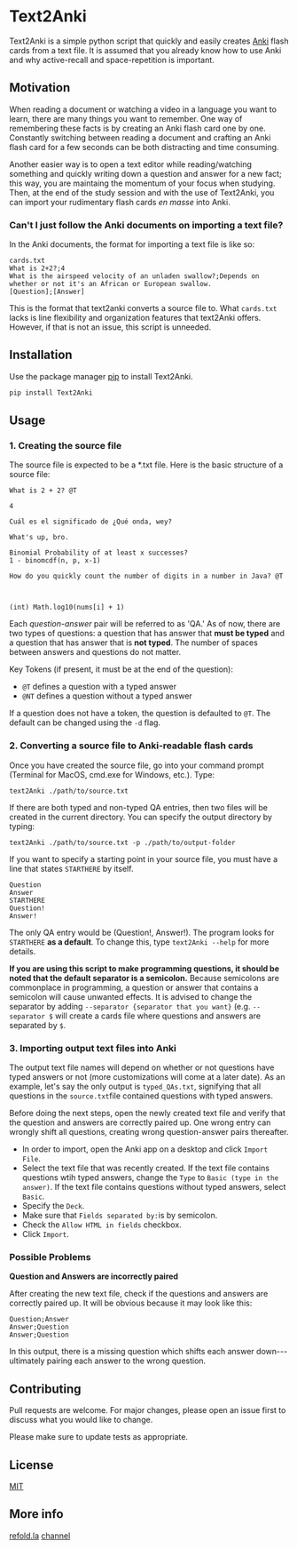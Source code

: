 # Text2Anki

Text2Anki is a simple python script that quickly and easily creates [Anki](https://apps.ankiweb.net/) flash cards from a text file. It is assumed that you already know how to use Anki and why active-recall and space-repetition is important.

## Motivation

When reading a document or watching a video in a language you want to learn, there are many things you want to remember. One way of remembering these facts is by creating an Anki flash card one by one. Constantly switching between reading a document and crafting an Anki flash card for a few seconds can be both distracting and time consuming.

Another easier way is to open a text editor while reading/watching something and quickly writing down a question and answer for a new fact; this way, you are maintaing the momentum of your focus when studying. Then, at the end of the study session and with the use of Text2Anki, you can import your rudimentary flash cards _en masse_ into Anki.

### Can't I just follow the Anki documents on importing a text file?
In the Anki documents, the format for importing a text file is like so:
```
cards.txt
What is 2+2?;4
What is the airspeed velocity of an unladen swallow?;Depends on whether or not it's an African or European swallow.
[Question];[Answer]
```
This is the format that text2anki converts a source file to. What `cards.txt` lacks is line flexibility and organization features that text2Anki offers. However, if that is not an issue, this script is unneeded.

## Installation

Use the package manager [pip](https://pip.pypa.io/en/stable/) to install Text2Anki.

```bash
pip install Text2Anki
```

## Usage

### 1. Creating the source file
The source file is expected to be a *.txt file. Here is the basic structure of a source file:
```
What is 2 + 2? @T

4

Cuál es el significado de ¿Qué onda, wey?

What's up, bro.

Binomial Probability of at least x successes?
1 - binomcdf(n, p, x-1)

How do you quickly count the number of digits in a number in Java? @T



(int) Math.log10(nums[i] + 1)

```

Each _question-answer_ pair will be referred to as 'QA.' As of now, there are two types of questions: a question that has answer that **must be typed** and a question that has answer that is **not typed**. The number of spaces between answers and questions do not matter.

Key Tokens (if present, it must be at the end of the question):
- `@T` defines a question with a typed answer
- `@NT` defines a question without a typed answer

If a question does not have a token, the question is defaulted to `@T`. The default can be changed using the `-d` flag.

### 2. Converting a source file to Anki-readable flash cards
Once you have created the source file, go into your command prompt (Terminal for MacOS, cmd.exe for Windows, etc.). 
Type:
```
text2Anki ./path/to/source.txt
```

If there are both typed and non-typed QA entries, then two files will be created in the current directory. You can specify the output directory by typing:
```
text2Anki ./path/to/source.txt -p ./path/to/output-folder
```
If you want to specify a starting point in your source file, you must have a line that states `STARTHERE` by itself.
```
Question
Answer
STARTHERE
Question!
Answer!
```
The only QA entry would be (Question!, Answer!). The program looks for `STARTHERE` **as a default**. To change this, type `text2Anki --help` for more details.

**If you are using this script to make programming questions, it should be noted that the default separator is a semicolon.** Because semicolons are commonplace in programming, a question or answer that contains a semicolon will cause unwanted effects. It is advised to change the separator by adding `--separator {separator that you want}` (e.g. `--separator $` will create a cards file where questions and answers are separated by `$`.

### 3. Importing output text files into Anki
The output text file names will depend on whether or not questions have typed answers or not (more customizations will come at a later date). As an example, let's say the only output is `typed_QAs.txt`, signifying that all questions in the `source.txt`file contained questions with typed answers. 

Before doing the next steps, open the newly created text file and verify that the question and answers are correctly paired up. One wrong entry can wrongly shift all questions, creating wrong question-answer pairs thereafter.

- In order to import, open the Anki app on a desktop and click `Import File`. 
- Select the text file that was recently created. If the text file contains questions wtih typed answers, change the `Type` to `Basic (type in the answer)`. If the text file contains questions without typed answers, select `Basic`. 
- Specify the `Deck`.
- Make sure that `Fields separated by:`is by semicolon.
- Check the `Allow HTML in fields` checkbox.
- Click `Import`.

### Possible Problems
**Question and Answers are incorrectly paired**

After creating the new text file, check if the questions and answers are correctly paired up. It will be obvious because it may look like this:
```
Question;Answer
Answer;Question
Answer;Question
```

In this output, there is a missing question which shifts each answer down---ultimately pairing each answer to the wrong question. 

## Contributing
Pull requests are welcome. For major changes, please open an issue first to discuss what you would like to change.

Please make sure to update tests as appropriate.

## License
[MIT](https://choosealicense.com/licenses/mit/)

## More info

[refold.la](refold.la)
[channel](https://www.youtube.com/watch?v=kny7eCfx9dA&ab_channel=MattvsJapan)
